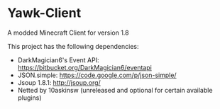 # Yawk-Client
A modded Minecraft Client for version 1.8

This project has the following dependencies:
* DarkMagician6's Event API: https://bitbucket.org/DarkMagician6/eventapi
* JSON.simple: https://code.google.com/p/json-simple/
* Jsoup 1.8.1: http://jsoup.org/
* Netted by 10askinsw (unreleased and optional for certain available plugins)
